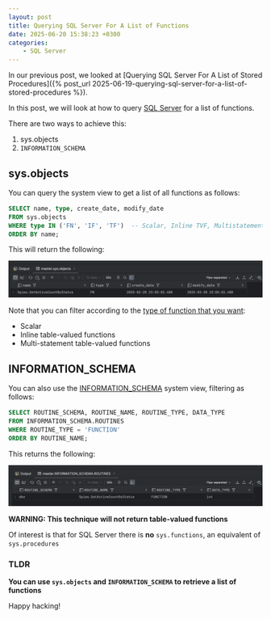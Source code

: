 ```yaml
---
layout: post
title: Querying SQL Server For A List of Functions
date: 2025-06-20 15:38:23 +0300
categories:
    - SQL Server
---
```


In our previous post, we looked at [Querying SQL Server For A List of Stored Procedures]({% post_url 2025-06-19-querying-sql-server-for-a-list-of-stored-procedures %}).

In this post, we will look at how to query [SQL Server](https://www.microsoft.com/en-us/sql-server) for a list of functions.

There are two ways to achieve this:

1. sys.objects
2. `INFORMATION_SCHEMA`

## sys.objects

You can query the system view to get a list of all functions as follows:

```sql
SELECT name, type, create_date, modify_date
FROM sys.objects
WHERE type IN ('FN', 'IF', 'TF')  -- Scalar, Inline TVF, Multistatement TVF
ORDER BY name;
```

This will return the following:

![sysobjectsfunctions](../images/2025/06/sysobjectsfunctions.png)

Note that you can filter according to the [type of function that you want](https://www.scholarhat.com/tutorial/sqlserver/different-types-of-sql-server-functions):

- Scalar
- Inline table-valued functions
- Multi-statement table-valued functions

## INFORMATION_SCHEMA

You can also use the [INFORMATION_SCHEMA](https://learn.microsoft.com/en-us/sql/relational-databases/system-information-schema-views/system-information-schema-views-transact-sql?view=sql-server-ver17) system view, filtering as follows:

```sql
SELECT ROUTINE_SCHEMA, ROUTINE_NAME, ROUTINE_TYPE, DATA_TYPE
FROM INFORMATION_SCHEMA.ROUTINES
WHERE ROUTINE_TYPE = 'FUNCTION'
ORDER BY ROUTINE_NAME;
```

This returns the following:

![informationschemafunctions](../images/2025/06/informationschemafunctions.png)

**WARNING: This technique will not return table-valued functions**

Of interest is that for SQL Server there is **no** `sys.functions`, an equivalent of `sys.procedures`

### TLDR

**You can use `sys.objects` and `INFORMATION_SCHEMA` to retrieve a list of functions**

Happy hacking!
